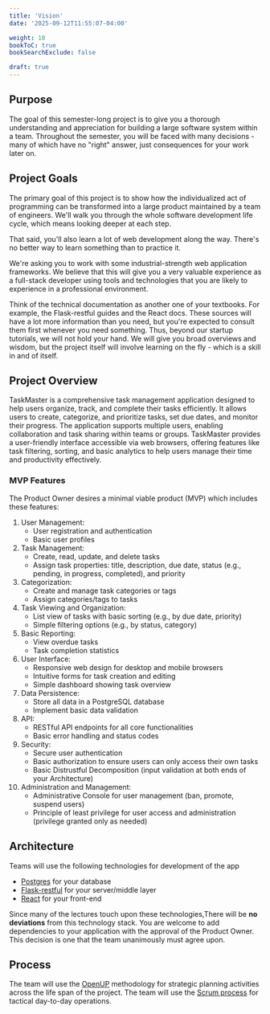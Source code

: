 ```yaml
---
title: 'Vision'
date: '2025-09-12T11:55:07-04:00'

weight: 10
bookToC: true
bookSearchExclude: false

draft: true
---
```


## Purpose

The goal of this semester-long project is to give you a thorough understanding and appreciation for building a large software system within a team. Throughout the semester, you will be faced with many decisions - many of which have no "right" answer, just consequences for your work later on.

## Project Goals

The primary goal of this project is to show how the individualized act of programming can be transformed into a large product maintained by a team of engineers. We'll walk you through the whole software development life cycle, which means looking deeper at each step.

That said, you'll also learn a lot of web development along the way. There's no better way to learn something than to practice it.

We're asking you to work with some industrial-strength web application frameworks. We believe that this will give you a very valuable experience as a full-stack developer using tools and technologies that you are likely to experience in a professional environment.

Think of the technical documentation as another one of your textbooks. For example, the Flask-restful guides and the React docs. These sources will have a lot more information than you need, but you're expected to consult them first whenever you need something. Thus, beyond our startup tutorials, we will not hold your hand. We will give you broad overviews and wisdom, but the project itself will involve learning on the fly - which is a skill in and of itself.

## Project Overview

TaskMaster is a comprehensive task management application designed to help users organize, track, and complete their tasks efficiently. It allows users to create, categorize, and prioritize tasks, set due dates, and monitor their progress. The application supports multiple users, enabling collaboration and task sharing within teams or groups. TaskMaster provides a user-friendly interface accessible via web browsers, offering features like task filtering, sorting, and basic analytics to help users manage their time and productivity effectively.

### MVP Features

The Product Owner desires a minimal viable product (MVP) which includes these features:

1. User Management:
    * User registration and authentication
    * Basic user profiles
2. Task Management:
    * Create, read, update, and delete tasks
    * Assign task properties: title, description, due date, status (e.g., pending, in progress, completed), and priority
3. Categorization:
    * Create and manage task categories or tags
    * Assign categories/tags to tasks
4. Task Viewing and Organization:
    * List view of tasks with basic sorting (e.g., by due date, priority)
    * Simple filtering options (e.g., by status, category)
5. Basic Reporting:
    * View overdue tasks
    * Task completion statistics
6. User Interface:
    * Responsive web design for desktop and mobile browsers
    * Intuitive forms for task creation and editing
    * Simple dashboard showing task overview
7. Data Persistence:
    * Store all data in a PostgreSQL database
    * Implement basic data validation
8. API:
    * RESTful API endpoints for all core functionalities
    * Basic error handling and status codes
9. Security:
    * Secure user authentication
    * Basic authorization to ensure users can only access their own tasks
    * Basic Distrustful Decomposition (input validation at both ends of your Architecture)
10. Administration and Management:
    * Administrative Console for user management (ban, promote, suspend users)
    * Principle of least privilege for user access and administration (privilege granted only as needed)

## Architecture

Teams will use the following technologies for development of the app

* [Postgres](https://www.postgresql.org/) for your database
* [Flask-restful](https://flask-restful.readthedocs.io/en/latest/) for your server/middle layer
* [React](https://react.dev/) for your front-end

Since many of the lectures touch upon these technologies,There will be **no deviations** from this technology stack. You are welcome to add dependencies to your application with the approval of the Product Owner. This decision is one that the team unanimously must agree upon.

## Process

The team will use the [OpenUP](https://www.utm.mx/~caff/doc/OpenUPWeb/) methodology for strategic planning activities across the life span of the project. The team will use the [Scrum process](https://www.scrumalliance.org/) for tactical day-to-day operations.